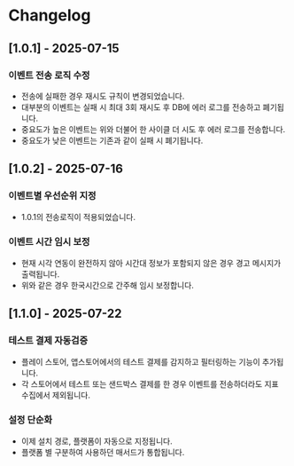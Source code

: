 # Changelog

## [1.0.1] - 2025-07-15
### 이벤트 전송 로직 수정
  - 전송에 실패한 경우 재시도 규칙이 변경되었습니다.
  - 대부분의 이벤트는 실패 시 최대 3회 재시도 후 DB에 에러 로그를 전송하고 폐기됩니다.
  - 중요도가 높은 이벤트는 위와 더불어 한 사이클 더 시도 후 에러 로그를 전송합니다.
  - 중요도가 낮은 이벤트는 기존과 같이 실패 시 폐기됩니다.

## [1.0.2] - 2025-07-16
### 이벤트별 우선순위 지정
- 1.0.1의 전송로직이 적용되었습니다.
### 이벤트 시간 임시 보정
- 현재 시각 연동이 완전하지 않아 시간대 정보가 포함되지 않은 경우 경고 메시지가 출력됩니다.
- 위와 같은 경우 한국시간으로 간주해 임시 보정합니다.

## [1.1.0] - 2025-07-22
### 테스트 결제 자동검증
- 플레이 스토어, 앱스토어에서의 테스트 결제를 감지하고 필터링하는 기능이 추가됩니다.
- 각 스토어에서 테스트 또는 샌드박스 결제를 한 경우 이벤트를 전송하더라도 지표 수집에서 제외됩니다.
### 설정 단순화
- 이제 설치 경로, 플랫폼이 자동으로 지정됩니다.
- 플랫폼 별 구분하여 사용하던 매서드가 통합됩니다.
